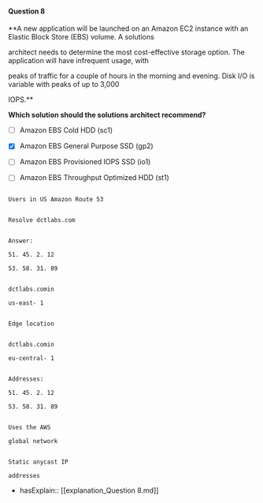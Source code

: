 #### Question  8


**A new application will be launched on an Amazon EC2 instance with an Elastic Block Store (EBS) volume. A solutions

architect needs to determine the most cost-effective storage option. The application will have infrequent usage, with

peaks of traffic for a couple of hours in the morning and evening. Disk I/O is variable with peaks of up to 3,000

IOPS.**


**Which solution should the solutions architect recommend?**


- [ ] Amazon EBS Cold HDD (sc1)


- [x] Amazon EBS General Purpose SSD (gp2)


- [ ] Amazon EBS Provisioned IOPS SSD (io1)


- [ ] Amazon EBS Throughput Optimized HDD (st1)


```

Users in US Amazon Route 53

```


```

Resolve dctlabs.com

```


```

Answer:

51. 45. 2. 12

53. 58. 31. 89

```


```

dctlabs.comin

us-east- 1

```


```

Edge location

```


```

dctlabs.comin

eu-central- 1

```


```

Addresses:

51. 45. 2. 12

53. 58. 31. 89

```


```

Uses the AWS

global network

```


```

Static anycast IP

addresses

```



- hasExplain:: [[explanation_Question  8.md]]